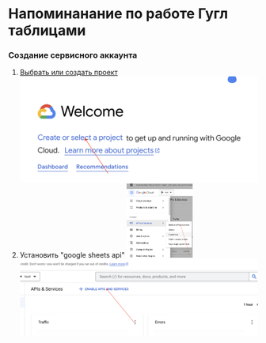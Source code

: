 # Напоминанание по работе Гугл таблицами 

### Создание сервисного аккаунта

1. [Выбрать или создать проект](https://console.cloud.google.com/welcome)
    ![Создание проекта](https://github.com/chernyshev-aleksey/googlesheets/blob/main/images/Create_project.png)
2. Установить "google sheets api" <img src="https://github.com/chernyshev-aleksey/googlesheets/blob/main/images/add_api_google_sheets.png" height="150"/>
![меню выбора api](https://github.com/chernyshev-aleksey/googlesheets/blob/main/images/add_api_googlesheets.png)
